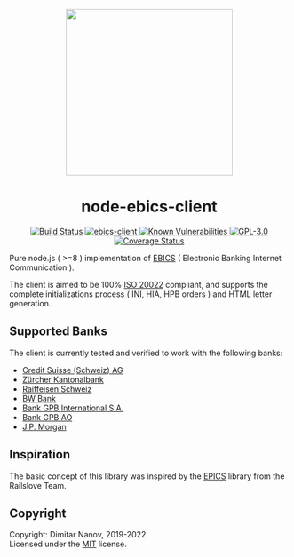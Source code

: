 <p align="center">
	<img src="assets/logo.png" width="300px" height="auto"/>
</p>
<h1 align="center">node-ebics-client</h1>

<p align="center">
<a href="https://travis-ci.org/node-ebics/node-ebics-client" title="Build Status"><img src="https://travis-ci.org/node-ebics/node-ebics-client.svg?branch=master" alt="Build Status" /></a>
<a href="https://www.npmjs.com/package/ebics-client" title="Build Status">
<img alt="ebics-client" src="https://img.shields.io/npm/v/ebics-client">
</a>
<a href="https://snyk.io/test/github/ecollect/node-ebics-client" title="Known Vulnerabilities">
<img src="https://snyk.io/test/github/ecollect/node-ebics-client/badge.svg" alt="Known Vulnerabilities">
</a>
<a href="/eCollect/node-ebics-client/blob/master/LICENSE" title="GPL-3.0"><img alt="GPL-3.0" src="https://img.shields.io/github/license/eCollect/node-ebics-client"></a>
<a href='https://coveralls.io/github/eCollect/node-ebics-client?branch=master' title="Coverage Status"><img src='https://coveralls.io/repos/github/eCollect/node-ebics-client/badge.svg?branch=master' alt='Coverage Status' /></a>
</p>

Pure node.js ( >=8 ) implementation of [EBICS](https://en.wikipedia.org/wiki/Electronic_Banking_Internet_Communication_Standard) ( Electronic Banking Internet Communication ).

The client is aimed to be 100% [ISO 20022](https://www.iso20022.org) compliant, and supports the complete initializations process ( INI, HIA, HPB orders ) and HTML letter generation.


## Supported Banks
The client is currently tested and verified to work with the following banks:

* [Credit Suisse (Schweiz) AG](https://www.credit-suisse.com/ch/en.html)
* [Zürcher Kantonalbank](https://www.zkb.ch/en/lg/ew.html)
* [Raiffeisen Schweiz](https://www.raiffeisen.ch/rch/de.html)
* [BW Bank](https://www.bw-bank.de/de/home.html)
* [Bank GPB International S.A.](https://gazprombank.lu/e-banking)
* [Bank GPB AO](https://gazprombank.ru/)
* [J.P. Morgan](https://www.jpmorgan.com/)


## Inspiration

The basic concept of this library was inspired by the [EPICS](https://github.com/railslove/epics) library from the Railslove Team.


## Copyright

Copyright: Dimitar Nanov, 2019-2022.  
Licensed under the [MIT](LICENSE) license.

